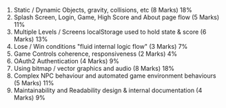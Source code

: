 1. Static / Dynamic Objects, gravity, collisions, etc (8 Marks) 18%
2. Splash Screen, Login, Game, High Score and About page flow (5 Marks) 11%
3. Multiple Levels / Screens localStorage used to hold state & score (6 Marks) 13%
4. Lose / Win conditions "fluid internal logic flow" (3 Marks) 7%
5. Game Controls coherence, responsiveness (2 Marks) 4%
6. OAuth2 Authentication (4 Marks) 9%
7. Using bitmap / vector graphics and audio (8 Marks) 18%
8. Complex NPC behaviour and automated game environment behaviours (5 Marks) 11%
9. Maintainability and Readability design & internal documentation (4 Marks) 9%